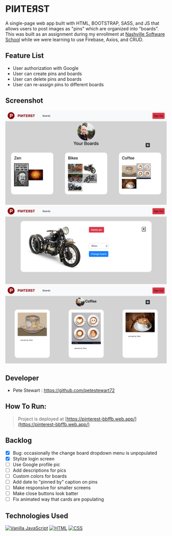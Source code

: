 # PIИTEЯST
A single-page web app built with HTML, BOOTSTRAP, SASS, and JS that allows users to post images as "pins" which are organized into "boards". This was built as an assignment during my enrollment at [Nashville Software School](http://nashvillesoftwareschool.com/) while we were learning to use Firebase, Axios, and CRUD.

## Feature List
* User authorization with Google
* User can create pins and boards
* User can delete pins and boards
* User can re-assign pins to different boards

## Screenshot
![screenshot](screenshots/screenshot1.png "Screenshot")
![screenshot](screenshots/screenshot2.png "Screenshot")
![screenshot](screenshots/screenshot3.png "Screenshot")

## Developer
* Pete Stewart : https://github.com/petestewart72

## How To Run:
> Project is deployed at [https://pinterest-bbffb.web.app/](https://pinterest-bbffb.web.app/)

## Backlog
- [x] Bug: occasionally the change board dropdown menu is unpopulated
- [x] Stylize login screen
- [ ] Use Google profile pic
- [ ] Add descriptions for pics
- [ ] Custom colors for boards
- [ ] Add date to "pinned by" caption on pins
- [ ] Make responsive for smaller screens
- [ ] Make close buttons look batter
- [ ] Fix animated way that cards are populating

## Technologies Used
[![Vanilla JavaScript](https://img.shields.io/badge/JavaScript-2c9fcc?style=flat-square)](#) [![HTML](https://img.shields.io/badge/-HTML-2c9fcc?style=flat-square)](#) [![CSS](https://img.shields.io/badge/-CSS-2c9fcc?style=flat-square)](#)
